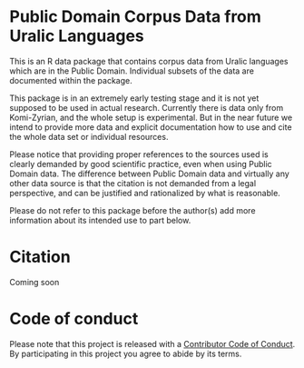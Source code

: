 # Public Domain Corpus Data from Uralic Languages

This is an R data package that contains corpus data from Uralic languages which are in the Public Domain. Individual subsets of the data are documented within the package.

This package is in an extremely early testing stage and it is not yet supposed to be used in actual research. Currently there is data only from Komi-Zyrian, and the whole setup is experimental. But in the near future we intend to provide more data and explicit documentation how to use and cite the whole data set or individual resources.

Please notice that providing proper references to the sources used is clearly demanded by good scientific practice, even when using Public Domain data. The difference between Public Domain data and virtually any other data source is that the citation is not demanded from a legal perspective, and can be justified and rationalized by what is reasonable.

Please do not refer to this package before the author(s) add more information about its intended use to part below.

# Citation

Coming soon

# Code of conduct

Please note that this project is released with a [Contributor Code of Conduct](CONDUCT.md). By participating in this project you agree to abide by its terms.
